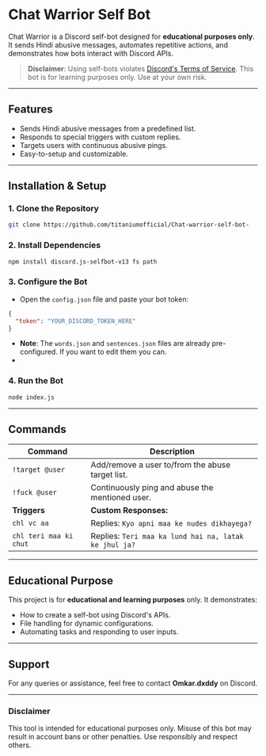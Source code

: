 # Chat Warrior Self Bot

Chat Warrior is a Discord self-bot designed for **educational purposes only**. It sends Hindi abusive messages, automates repetitive actions, and demonstrates how bots interact with Discord APIs.

> **Disclaimer**: Using self-bots violates [Discord's Terms of Service](https://discord.com/terms). This bot is for learning purposes only. Use at your own risk.

---

## Features
- Sends Hindi abusive messages from a predefined list.
- Responds to special triggers with custom replies.
- Targets users with continuous abusive pings.
- Easy-to-setup and customizable.

---

## Installation & Setup

### 1. Clone the Repository
```bash
git clone https://github.com/titaniumofficial/Chat-warrior-self-bot-
```

### 2. Install Dependencies
```bash
npm install discord.js-selfbot-v13 fs path
```

### 3. Configure the Bot
- Open the `config.json` file and paste your bot token:
```json
{
  "token": "YOUR_DISCORD_TOKEN_HERE"
}
```

- **Note**: The `words.json` and `sentences.json` files are already pre-configured. If you want to edit them you can.
- 
### 4. Run the Bot
```bash
node index.js
```

---

## Commands

| Command                | Description                                        |
|------------------------|----------------------------------------------------|
| `!target @user`        | Add/remove a user to/from the abuse target list.   |
| `!fuck @user`          | Continuously ping and abuse the mentioned user.    |
| **Triggers**           | **Custom Responses:**                              |
| `chl vc aa`            | Replies: `Kyo apni maa ke nudes dikhayega?`        |
| `chl teri maa ki chut` | Replies: `Teri maa ka lund hai na, latak ke jhul ja?` |

---

## Educational Purpose

This project is for **educational and learning purposes** only. It demonstrates:
- How to create a self-bot using Discord's APIs.
- File handling for dynamic configurations.
- Automating tasks and responding to user inputs.

---

## Support
For any queries or assistance, feel free to contact **Omkar.dxddy** on Discord.

---

### Disclaimer
This tool is intended for educational purposes only. Misuse of this bot may result in account bans or other penalties. Use responsibly and respect others.
```
